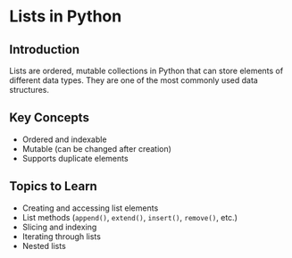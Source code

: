 # Lists in Python

## Introduction
Lists are ordered, mutable collections in Python that can store elements of different data types. They are one of the most commonly used data structures.

## Key Concepts
- Ordered and indexable  
- Mutable (can be changed after creation)  
- Supports duplicate elements  

## Topics to Learn
- Creating and accessing list elements  
- List methods (`append()`, `extend()`, `insert()`, `remove()`, etc.)  
- Slicing and indexing  
- Iterating through lists  
- Nested lists  
